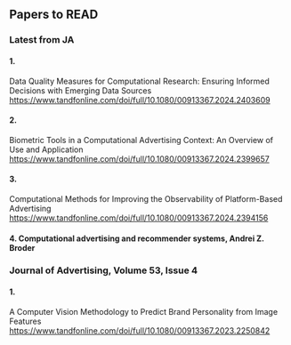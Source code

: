 ## Papers to READ
### Latest from JA
#### 1.
Data Quality Measures for Computational Research: Ensuring Informed Decisions with Emerging Data Sources
https://www.tandfonline.com/doi/full/10.1080/00913367.2024.2403609

#### 2.
Biometric Tools in a Computational Advertising Context: An Overview of Use and Application
https://www.tandfonline.com/doi/full/10.1080/00913367.2024.2399657

#### 3.
Computational Methods for Improving the Observability of Platform-Based Advertising
https://www.tandfonline.com/doi/full/10.1080/00913367.2024.2394156

#### 4. Computational advertising and recommender systems, Andrei Z. Broder

### Journal of Advertising, Volume 53, Issue 4
#### 1.
A Computer Vision Methodology to Predict Brand Personality from Image Features
https://www.tandfonline.com/doi/full/10.1080/00913367.2023.2250842